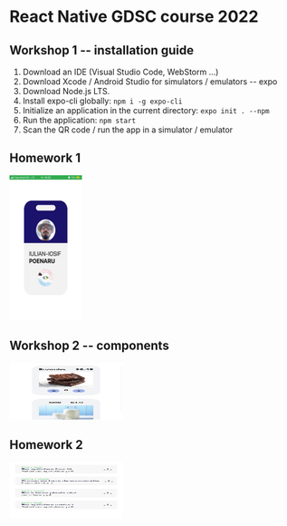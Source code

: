 # React Native GDSC course 2022

## Workshop 1 -- installation guide

1. Download an IDE (Visual Studio Code, WebStorm ...)
2. Download Xcode / Android Studio for simulators / emulators -- expo
3. Download Node.js LTS.
4. Install expo-cli globally: `npm i -g expo-cli`
5. Initialize an application in the current directory: `expo init . --npm`
6. Run the application: `npm start`
7. Scan the QR code / run the app in a simulator / emulator

## Homework 1
<img src="./images/homework1.jpeg" width="128" height="256">

## Workshop 2 -- components
<img src="./images/workshop2.jpeg" width="200" height="100">

## Homework 2
<img src="./images/homework2.jpeg" width="200" height="100">
